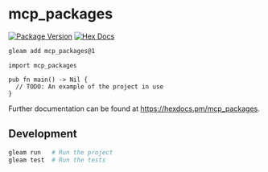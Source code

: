 # mcp_packages

[![Package Version](https://img.shields.io/hexpm/v/mcp_packages)](https://hex.pm/packages/mcp_packages)
[![Hex Docs](https://img.shields.io/badge/hex-docs-ffaff3)](https://hexdocs.pm/mcp_packages/)

```sh
gleam add mcp_packages@1
```
```gleam
import mcp_packages

pub fn main() -> Nil {
  // TODO: An example of the project in use
}
```

Further documentation can be found at <https://hexdocs.pm/mcp_packages>.

## Development

```sh
gleam run   # Run the project
gleam test  # Run the tests
```
